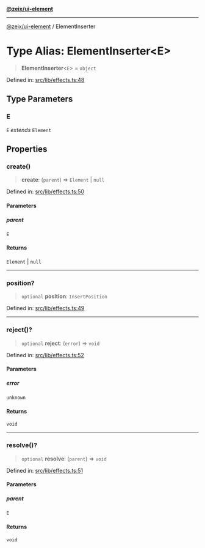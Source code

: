 [**@zeix/ui-element**](../README.md)

***

[@zeix/ui-element](../globals.md) / ElementInserter

# Type Alias: ElementInserter\<E\>

> **ElementInserter**\<`E`\> = `object`

Defined in: [src/lib/effects.ts:48](https://github.com/zeixcom/ui-element/blob/6eb916701d8e6ad874e5c8ced8c7ac11007d19ad/src/lib/effects.ts#L48)

## Type Parameters

### E

`E` *extends* `Element`

## Properties

### create()

> **create**: (`parent`) => `Element` \| `null`

Defined in: [src/lib/effects.ts:50](https://github.com/zeixcom/ui-element/blob/6eb916701d8e6ad874e5c8ced8c7ac11007d19ad/src/lib/effects.ts#L50)

#### Parameters

##### parent

`E`

#### Returns

`Element` \| `null`

***

### position?

> `optional` **position**: `InsertPosition`

Defined in: [src/lib/effects.ts:49](https://github.com/zeixcom/ui-element/blob/6eb916701d8e6ad874e5c8ced8c7ac11007d19ad/src/lib/effects.ts#L49)

***

### reject()?

> `optional` **reject**: (`error`) => `void`

Defined in: [src/lib/effects.ts:52](https://github.com/zeixcom/ui-element/blob/6eb916701d8e6ad874e5c8ced8c7ac11007d19ad/src/lib/effects.ts#L52)

#### Parameters

##### error

`unknown`

#### Returns

`void`

***

### resolve()?

> `optional` **resolve**: (`parent`) => `void`

Defined in: [src/lib/effects.ts:51](https://github.com/zeixcom/ui-element/blob/6eb916701d8e6ad874e5c8ced8c7ac11007d19ad/src/lib/effects.ts#L51)

#### Parameters

##### parent

`E`

#### Returns

`void`
